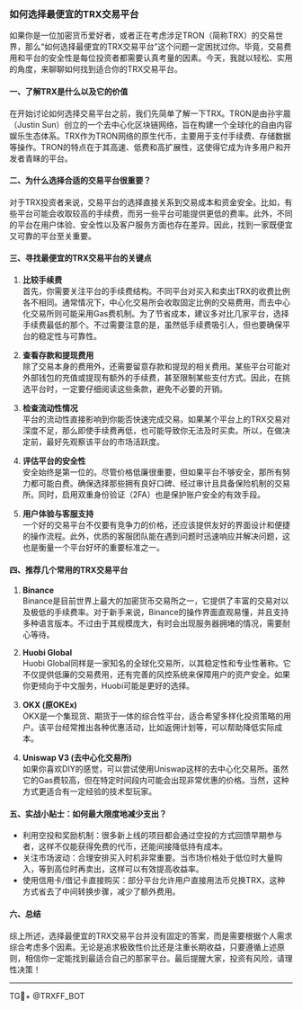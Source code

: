 ### 如何选择最便宜的TRX交易平台

如果你是一位加密货币爱好者，或者正在考虑涉足TRON（简称TRX）的交易世界，那么“如何选择最便宜的TRX交易平台”这个问题一定困扰过你。毕竟，交易费用和平台的安全性是每位投资者都需要认真考量的因素。今天，我就以轻松、实用的角度，来聊聊如何找到适合你的TRX交易平台。

#### 一、了解TRX是什么以及它的价值

在开始讨论如何选择交易平台之前，我们先简单了解一下TRX。TRON是由孙宇晨（Justin Sun）创立的一个去中心化区块链网络，旨在构建一个全球化的自由内容娱乐生态体系。TRX作为TRON网络的原生代币，主要用于支付手续费、存储数据等操作。TRON的特点在于其高速、低费和高扩展性，这使得它成为许多用户和开发者青睐的平台。

#### 二、为什么选择合适的交易平台很重要？

对于TRX投资者来说，交易平台的选择直接关系到交易成本和资金安全。比如，有些平台可能会收取较高的手续费，而另一些平台可能提供更低的费率。此外，不同的平台在用户体验、安全性以及客户服务方面也存在差异。因此，找到一家既便宜又可靠的平台至关重要。

#### 三、寻找最便宜的TRX交易平台的关键点

1. **比较手续费**  
   首先，你需要关注平台的手续费结构。不同平台对买入和卖出TRX的收费比例各不相同。通常情况下，中心化交易所会收取固定比例的交易费用，而去中心化交易所则可能采用Gas费机制。为了节省成本，建议多对比几家平台，选择手续费最低的那个。不过需要注意的是，虽然低手续费吸引人，但也要确保平台的稳定性与可靠性。

2. **查看存款和提现费用**  
   除了交易本身的费用外，还需要留意存款和提现的相关费用。某些平台可能对外部钱包的充值或提现有额外的手续费，甚至限制某些支付方式。因此，在挑选平台时，一定要仔细阅读这些条款，避免不必要的开销。

3. **检查流动性情况**  
   平台的流动性直接影响到你能否快速完成交易。如果某个平台上的TRX交易对深度不足，那么即使手续费再低，也可能导致你无法及时买卖。所以，在做决定前，最好先观察该平台的市场活跃度。

4. **评估平台的安全性**  
   安全始终是第一位的。尽管价格低廉很重要，但如果平台不够安全，那所有努力都可能白费。确保选择那些拥有良好口碑、经过审计且具备保险机制的交易所。同时，启用双重身份验证（2FA）也是保护账户安全的有效手段。

5. **用户体验与客服支持**  
   一个好的交易平台不仅要有竞争力的价格，还应该提供友好的界面设计和便捷的操作流程。此外，优质的客服团队能在遇到问题时迅速响应并解决问题，这也是衡量一个平台好坏的重要标准之一。

#### 四、推荐几个常用的TRX交易平台

1. **Binance**  
   Binance是目前世界上最大的加密货币交易所之一，它提供了丰富的交易对以及极低的手续费率。对于新手来说，Binance的操作界面直观易懂，并且支持多种语言版本。不过由于其规模庞大，有时会出现服务器拥堵的情况，需要耐心等待。

2. **Huobi Global**  
   Huobi Global同样是一家知名的全球化交易所，以其稳定性和专业性著称。它不仅提供低廉的交易费用，还有完善的风控系统来保障用户的资产安全。如果你更倾向于中文服务，Huobi可能是更好的选择。

3. **OKX (原OKEx)**  
   OKX是一个集现货、期货于一体的综合性平台，适合希望多样化投资策略的用户。该平台经常推出各种优惠活动，比如返佣计划等，可以帮助降低实际成本。

4. **Uniswap V3 (去中心化交易所)**  
   如果你喜欢DIY的感觉，可以尝试使用Uniswap这样的去中心化交易所。虽然它的Gas费较高，但在特定时间段内可能会出现非常优惠的价格。当然，这种方式更适合有一定经验的技术型玩家。

#### 五、实战小贴士：如何最大限度地减少支出？

- 利用空投和奖励机制：很多新上线的项目都会通过空投的方式回馈早期参与者，这样不仅能获得免费的代币，还能间接降低持有成本。
- 关注市场波动：合理安排买入时机非常重要。当市场价格处于低位时大量购入，等到高位时再卖出，这样可以有效提高收益率。
- 使用信用卡/借记卡直接购买：部分平台允许用户直接用法币兑换TRX，这种方式省去了中间转换步骤，减少了额外费用。

#### 六、总结

综上所述，选择最便宜的TRX交易平台并没有固定的答案，而是需要根据个人需求综合考虑多个因素。无论是追求极致性价比还是注重长期收益，只要遵循上述原则，相信你一定能找到最适合自己的那家平台。最后提醒大家，投资有风险，请理性决策！

---

TG💪+ @TRXFF_BOT